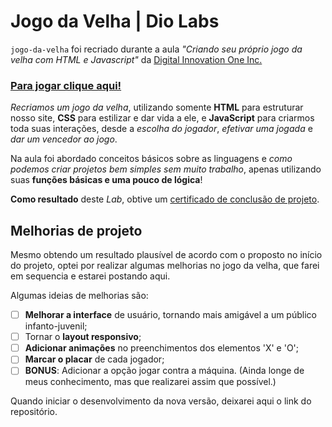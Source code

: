 # Jogo da Velha | Dio Labs

`jogo-da-velha` foi recriado durante a aula *"Criando seu próprio jogo da velha com HTML e Javascript"* da [Digital Innovation One Inc.](https://www.dio.me/)

### [Para jogar clique aqui!](https://gui-beraldo.github.io/dio-labs__jogo-da-velha/)

*Recriamos um jogo da velha*, utilizando somente **HTML** para estruturar nosso site, **CSS** para estilizar e dar vida a ele, e **JavaScript** para criarmos toda suas interações, desde a *escolha do jogador*, *efetivar uma jogada* e *dar um vencedor ao jogo*.

Na aula foi abordado conceitos básicos sobre as linguagens e *como podemos criar projetos bem simples sem muito trabalho*, apenas utilizando suas **funções básicas e uma pouco de lógica**!

**Como resultado** deste *Lab*, obtive um [certificado de conclusão de projeto](https://www.dio.me/certificate/B381C4B8/).

## Melhorias de projeto

Mesmo obtendo um resultado plausível de acordo com o proposto no início do projeto, optei por realizar algumas melhorias no jogo da velha, que farei em sequencia e estarei postando aqui.

Algumas ideias de melhorias são:

- [ ] **Melhorar a interface** de usuário, tornando mais amigável a um público infanto-juvenil;
- [ ] Tornar o **layout responsivo**;
- [ ] **Adicionar animações** no preenchimentos dos elementos 'X' e 'O';
- [ ] **Marcar o placar** de cada jogador;
- [ ] **BONUS**: Adicionar a opção jogar contra a máquina. (Ainda longe de meus conhecimento, mas que realizarei assim que possível.)

Quando iniciar o desenvolvimento da nova versão, deixarei aqui o link do repositório.
